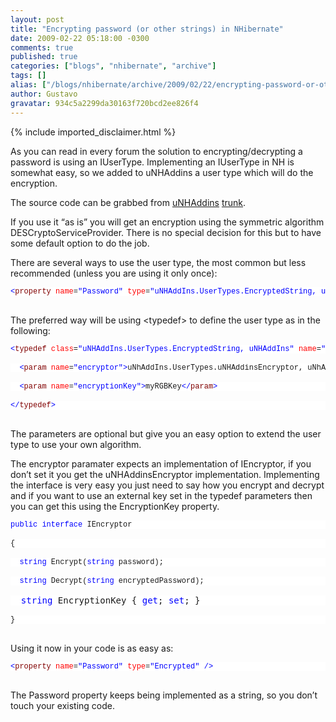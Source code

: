 ```yaml
---
layout: post
title: "Encrypting password (or other strings) in NHibernate"
date: 2009-02-22 05:18:00 -0300
comments: true
published: true
categories: ["blogs", "nhibernate", "archive"]
tags: []
alias: ["/blogs/nhibernate/archive/2009/02/22/encrypting-password-or-other-strings-in-nhibernate.aspx"]
author: Gustavo
gravatar: 934c5a2299da30163f720bcd2ee826f4
---
```

{% include imported_disclaimer.html %}
<p>As you can read in every forum the solution to encrypting/decrypting a password is using an IUserType. Implementing an IUserType in NH is somewhat easy, so we added to uNHAddins a user type which will do the encryption.</p>
<p>The source code can be grabbed from <a href="http://code.google.com/p/unhaddins/" target="_blank">uNHAddins</a> <a href="http://unhaddins.googlecode.com/svn/trunk/" target="_blank">trunk</a>.</p>
<p>If you use it &ldquo;as is&rdquo; you will get an encryption using the symmetric algorithm DESCryptoServiceProvider. There is no special decision for this but to have some default option to do the job.</p>
<p>There are several ways to use the user type, the most common but less recommended (unless you are using it only once):</p>
<pre><pre style="margin: 0em; font-size: 12px; width: 100%; font-family: consolas,'Courier New',courier,monospace; background-color: #ffffff;"><span style="color: #0000ff;">&lt;</span><span style="color: #800000;">property</span> <span style="color: #ff0000;">name</span>=<span style="color: #0000ff;">"Password"</span> <span style="color: #ff0000;">type</span>=<span style="color: #0000ff;">"</span><span style="color: #0000ff;">uNHAddIns.UserTypes.EncryptedString, uNHAddins</span><span style="color: #0000ff;">"</span> <span style="color: #0000ff;">/&gt;</span></pre>
</pre>
<p>
The preferred way will be using &lt;typedef&gt; to define the user type as in the following:</p>
<pre><pre style="margin: 0em; font-size: 12px; width: 100%; font-family: consolas,'Courier New',courier,monospace; background-color: #ffffff;"><span style="color: #0000ff;">&lt;</span><span style="color: #800000;">typedef</span> <span style="color: #ff0000;">class</span>=<span style="color: #0000ff;">"uNHAddIns.UserTypes.EncryptedString, uNHAddIns"</span> <span style="color: #ff0000;">name</span>=<span style="color: #0000ff;">"Encrypted"</span><span style="color: #0000ff;">&gt;</span></pre>
<pre style="margin: 0em; font-size: 12px; width: 100%; font-family: consolas,'Courier New',courier,monospace; background-color: #ffffff;">  <span style="color: #0000ff;">&lt;</span><span style="color: #800000;">param</span> <span style="color: #ff0000;">name</span>=<span style="color: #0000ff;">"encryptor"</span><span style="color: #0000ff;">&gt;</span>uNhAddIns.UserTypes.uNHAddinsEncryptor, uNhAddIns<span style="color: #0000ff;">&lt;/</span><span style="color: #800000;">param</span><span style="color: #0000ff;">&gt;</span></pre>
<pre style="margin: 0em; font-size: 12px; width: 100%; font-family: consolas,'Courier New',courier,monospace; background-color: #ffffff;">  <span style="color: #0000ff;">&lt;</span><span style="color: #800000;">param</span> <span style="color: #ff0000;">name</span>=<span style="color: #0000ff;">"encryptionKey"</span><span style="color: #0000ff;">&gt;</span>myRGBKey<span style="color: #0000ff;">&lt;/</span><span style="color: #800000;">param</span><span style="color: #0000ff;">&gt;</span></pre>
<pre style="margin: 0em; font-size: 12px; width: 100%; font-family: consolas,'Courier New',courier,monospace; background-color: #ffffff;"><span style="color: #0000ff;">&lt;/</span><span style="color: #800000;">typedef</span><span style="color: #0000ff;">&gt;</span></pre>
</pre>
<p>The parameters are optional but give you an easy option to extend the user type to use your own algorithm.</p>
<p>The encryptor paramater expects an implementation of IEncryptor, if you don&rsquo;t set it you get the uNHAddinsEncryptor implementation. Implementing the interface is very easy you just need to say how you encrypt and decrypt and if you want to use an external key set in the typedef parameters then you can get this using the EncryptionKey property.</p>
<pre><pre style="margin: 0em; font-size: 12px; width: 100%; font-family: consolas,'Courier New',courier,monospace; background-color: #ffffff;"><span style="color: #0000ff;">public</span> <span style="color: #0000ff;">interface</span> IEncryptor</pre>
<pre style="margin: 0em; font-size: 12px; width: 100%; font-family: consolas,'Courier New',courier,monospace; background-color: #ffffff;">{</pre>
<pre style="margin: 0em; font-size: 12px; width: 100%; font-family: consolas,'Courier New',courier,monospace; background-color: #ffffff;">  <span style="color: #0000ff;">string</span> Encrypt(<span style="color: #0000ff;">string</span> password);</pre>
<pre style="margin: 0em; font-size: 12px; width: 100%; font-family: consolas,'Courier New',courier,monospace; background-color: #ffffff;">  <span style="color: #0000ff;">string</span> Decrypt(<span style="color: #0000ff;">string</span> encryptedPassword);</pre>
<pre style="margin: 0em; width: 100%; background-color: #ffffff;" size="12px" face="consolas,'Courier New',courier,monospace">  <span style="color: #0000ff;">string</span> EncryptionKey { <span style="color: #0000ff;">get</span>; <span style="color: #0000ff;">set</span>; }</pre>
<pre style="margin: 0em; font-size: 12px; width: 100%; font-family: consolas,'Courier New',courier,monospace; background-color: #ffffff;">}</pre>
</pre>
<p>Using it now in your code is as easy as:</p>
<pre><pre style="margin: 0em; font-size: 12px; width: 100%; font-family: consolas,'Courier New',courier,monospace; background-color: #ffffff;"><span style="color: #0000ff;">&lt;</span><span style="color: #800000;">property</span> <span style="color: #ff0000;">name</span>=<span style="color: #0000ff;">"Password"</span> <span style="color: #ff0000;">type</span>=<span style="color: #0000ff;">"Encrypted"</span> <span style="color: #0000ff;">/&gt;</span></pre>
</pre>
<p>The Password property keeps being implemented as a string, so you don&rsquo;t touch your existing code.</p>
